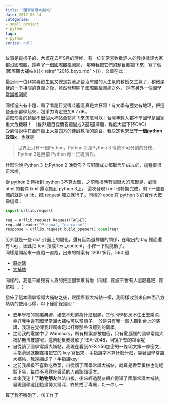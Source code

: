 ```yaml
---
title: "國學常識大補帖"
date: 2017-06-14
categories:
- small project
- python
tags:
- python
series: null
---
```


故事是這樣子的，大概在去年9月的時候，有一位非常喜歡批評人的教授批評大家都沒國際觀，還弄了一個[國際觀檢測網](http://doc.boyo.org.tw/gp)，
那時我把它們的題目都抓下來，寫了個[國際觀大補帖]({{< relref "2016_boyo.md" >}})，文章在此：  

最近同一位非常喜歡生氣又總是對著那些沒有錯的人生氣的教授又生氣了，稍微瀏覽的一下相關的頁面之後，竟然發現除了國際觀檢測網之外，
還有另外一個[國學常識檢測網](http://doc.boyo.org.tw/sinology)  
<!--more-->

同樣進去有十題，看了看題目覺得哇塞這真是太狂阿！有文學有歷史有地理，把這些全部都學起來，競爭力肯定更加8.7 dB。  
這麼珍貴的題目不出個大補帖全部背下來怎麼可以！台灣年輕人都不學國學是國家重大危機呀！
（雖然題目從簡答題變成2選1選擇題，難度大幅下降OAO）  
受到傳說中在金門島上大殺四方的鍾誠教授的感召，我決定也來堅守**一個python政策x**，也就是

> 世界上只有一個Python，Python 2 是Python 3 傳統不可分割的分枝，Python 3是目前 Python 唯一正統實作。

什麼你說 Python 3 比Python 2 晚發佈？哎呀晚成立都取代早成立的，這種事很正常啦。  

從 python 2 轉換到 python 3不算太難，之前轉換時有個很大的障礙是，處理 html 的套件 lxml 還沒搬到 python 3上，
這次發現 lxml 也轉換完成，剩下一些要調的就是 urllib，把 request 獨立就行了，同樣的 code 在 python 3 的實作大概像這樣：  
```python
import urllib.request

req = urllib.request.Request(TARGET)
req.add_header("Pragma", "no-cache")
response = urllib.request.build_opener().open(req)
```
另外就是一些 dict 介面上的變化，還有因為選擇題的關係，在取出的 tag 裡面還有 tag ，因此把 text 換成 text\_content，小修一下就能動了。  
同樣是開起來一直跑一直跑，出來的檔案有 1200 多行，560 題  

* [原始碼](https://github.com/yodalee/globalizaion)  
* [大補帖](https://github.com/yodalee/globalizaion/blob/master/sinology)  

同樣的，我是不樂見有人真的把這個拿來背啦（同樣…應該不會有人這麼蠢吧…應該啦……）  

發佈了這本國學常識大補帖之後，跟國際觀大補帖一樣，我同樣收到來自四面八方熱切的使用心得，以下僅節錄幾則：  
* 去年學校的畢業典禮，禮堂不知道為什麼很熱，其他同學都忍不住出去乘涼，幸好我手邊有國學常識大補帖可以當扇子，
於是只有我一個人聽到台上的演講，我現在覺得我超厲害足以打爆那些沒聽到的同學。  
* 之前我的電腦中了 Wannacry，所有檔案都被加密，只有電腦裡的國學常識大補帖無法被加密，還自動幫我破解了RSA-2048，回復所有的檔案呢  
* 自從讀了國學常識大補帖，我現在看到AES 256加密的一條明文跟一條密文，
手指滑過就能直接把它的 key 寫出來，手指識字不算什麼什麼，靠著國學常識大補帖，我還練成了「手指識key」  
* 之前我超級不喜歡吃香菜，自從讀了國學常識大補帖，就算是香菜蛋糕也能輕鬆下嚥，每位不喜歡吃香菜的人都該讀這本。  
* 本來我迷上了**動物朋友**無法自拔，後來經過朋友轉介得知了國學常識大補帖，發現國學遠比動畫博大精深，終於戒了毒癮，たーのしー  

算了我不嘴砲了，該工作了  

